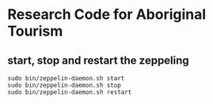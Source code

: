 # Research Code for Aboriginal Tourism

## start, stop and restart the zeppeling
    sudo bin/zeppelin-daemon.sh start
    sudo bin/zeppelin-daemon.sh stop
    sudo bin/zeppelin-daemon.sh restart
    
